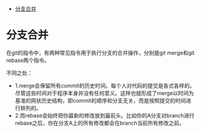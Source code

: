 * [分支合并](#分支合并)

# 分支合并
在git的指令中，有两种常见指令用于执行分支的合并操作，分别是git merge和git rebase两个指令。

不同之处：
* 1.merge会保留所有commit的历史时间。每个人对代码的提交是各式各样的。尽管这些时间对于程序本身并没有任何意义。这样也就形成了merge以时间为基准的网状历史结构，即commit的顺序和分支无关，而是按照提交的时间进行排列的。
* 2.而rebase会始终把你最新的修改放到最前头。比如你的A分支对branch进行rebase之后，你在分支A上的所有修改都会在branch当前所有修改之前。
